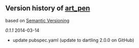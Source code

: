 ## Version history of [art_pen](https://github.com/dzenanr/concept_attribute)

based on [Semantic Versioning](http://semver.org/)

*0.1.1* 2014-03-14

+ update pubspec.yaml (update to dartling 2.0.0 on GitHub)



